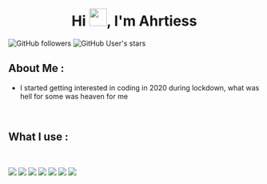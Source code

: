 <h1 align="center">Hi <img src="https://media.giphy.com/media/hvRJCLFzcasrR4ia7z/giphy.gif" width="35">, I'm Ahrtiess</h1>

![GitHub followers](https://img.shields.io/github/followers/ahrtiess?style=social) ![GitHub User's stars](https://img.shields.io/github/stars/ahrtiess?style=social)

## About Me :

- I started getting interested in coding in 2020 during lockdown, what was hell for some was heaven for me
<br>

## What I use :

<br>

<img src="https://img.icons8.com/color/48/000000/html-5--v1.png"/> <img src="https://img.icons8.com/color/48/000000/css3.png"/> <img src="https://img.icons8.com/color/48/000000/javascript--v1.png"/> <img src="https://img.icons8.com/color/48/000000/python.png"/> <img src="https://img.icons8.com/color/48/000000/figma.png"/> <img src="https://img.icons8.com/color/48/000000/notion.png"/> <img src="https://img.icons8.com/color/48/000000/rs.png"/> 

